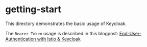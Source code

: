 # getting-start

This directory demonstrates the basic usage of Keycloak.

The `Bearer Token` usage is described in this blogpost:
[End-User-Authentication with Istio & Keycloak](https://medium.com/@engin.gungor14/end-user-authentication-with-istio-keycloak-b7f10965b691)
